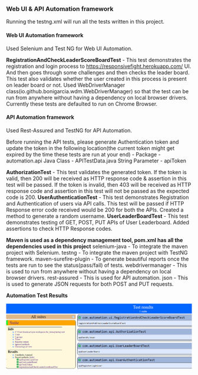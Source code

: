 ### Web UI & API Automation framework 

Running the testng.xml will run all the tests written in this project.

#### Web UI Automation framework
Used Selenium and Test NG for Web UI Automation.

**RegistrationAndCheckLeaderScoreBoardTest** - This test demonstrates the registration and login process to https://responsivefight.herokuapp.com/ UI. 
And then goes through some challenges and then checks the leader board.
This test also validates whether the user created in this process is present on leader board or not.
Used WebDriverManager class(io.github.bonigarcia.wdm.WebDriverManager) so that the test can be run from anywhere without having a dependency on local browser drivers.
Currently these tests are defaulted to run on Chrome Browser. 

#### API Automation framework 
Used Rest-Assured and TestNG for API Automation.

Before running the API tests, please generate Authentication token and update the token in the following location(the current token might get expired by the time these tests are run at your end) -
Package - automation.api
Java Class - APITestData.java
String Parameter - apiToken

**AuthorizationTest** - This test validates the generated token. If the token is valid, then 200 will be received as HTTP response code & assertion in this test will be passed. If the token is invalid, then 403 will be received as HTTP response code and assertion in this test will not be passed as the expected code is 200.
**UserAuthenticationTest** - This test demonstrates Registration and Authentication of users via API calls. This test will be passed if HTTP Response error code received would be 200 for both the APIs. Created a method to generate a random username.
**UserLeaderBoardTest** - This test demonstrates testing of GET, POST, PUT APIs of User Leaderboard. Added assertions to check HTTP Response codes.


**Maven is used as a dependency management tool, pom.xml has all the dependencies used in this project**
selenium-java - To integrate the maven project with Selenium.
testng - To integrate the maven project with TestNG framework.
maven-surefire-plugin - To generate beautiful reports once the tests are run to see the status(pass/fail) of tests.
webdrivermanager - This is used to run from anywhere without having a dependency on local browser drivers.
rest-assured - This is used for API automation.
json - This is used to generate JSON requests for both POST and PUT requests.


**Automation Test Results**

![Automation Test Results](AutomationResults.PNG "AutomationResults")

